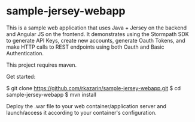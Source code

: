 sample-jersey-webapp
====================

This is a sample web application that uses Java + Jersey on the backend and Angular JS on the frontend. It demonstrates using the Stormpath SDK to generate API Keys, create new accounts, generate Oauth Tokens, and make HTTP calls to REST endpoints using both Oauth and Basic Authentication.

This project requires maven.

Get started:

$ git clone https://github.com/rkazarin/sample-jersey-webapp.git
$ cd sample-jersey-webapp
$ mvn install

Deploy the .war file to your web container/application server and launch/access it according to your container's configuration.
